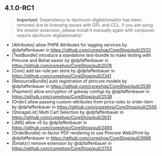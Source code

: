 ## 4.1.0-RC1 

> **Important**: Dependency to dachcom-digital/emailizr has been removed due to licensing issues with GPL and CCL. If
> you are using the emailzr extension, please install it manually again with
> composer require dachcom-digital/emailizr

* [Attributes] allow PHP8 Attributes for tagging services by @dpfaffenbauer in https://github.com/coreshop/CoreShop/pull/2533
* [TestBundle] introduce a standalone test-bundle to make testing with Pimcore and Behat easier by @dpfaffenbauer in https://github.com/coreshop/CoreShop/pull/2078
* [Core] add tax-rule per store by @dpfaffenbauer in https://github.com/coreshop/CoreShop/pull/2341
* [ResourceBundle] auto registration of pimcore models by @dpfaffenbauer in https://github.com/coreshop/CoreShop/pull/2536
* [Payment] allow encryption of gatway configs by @dpfaffenbauer in https://github.com/coreshop/CoreShop/pull/2538
* [Order] allow passing custom-attributes from price rules to order-item by @dpfaffenbauer in https://github.com/coreshop/CoreShop/pull/2555
* [StorageList] Multi Cart Selection by @dpfaffenbauer in https://github.com/coreshop/CoreShop/pull/2631
* [JMS] allow v5 by @dpfaffenbauer in https://github.com/coreshop/CoreShop/pull/2493
* [OrderBundle] re-factor PDF rendering to use Pimcore Web2Print by @dpfaffenbauer in https://github.com/coreshop/CoreShop/pull/2668
* [Emailzr] remove extension by @dpfaffenbauer in https://github.com/coreshop/CoreShop/pull/2703
